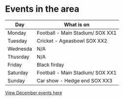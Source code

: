 # Events in the area

| Day | What is on |
| ---------| ---------|
| Monday   |Football - Main Stadium/ SOX XX1 |
| Tuesday  | Cricket - Ageasbowl SOX XX2 |
| Wednesda | N/A |
| Thusrday | N/A |
| Friday   | Black firday  |
| Saturday | Football - Main Stadium/ SOX XX1  |
| Sunday   | Car show - Hedge end SOX XX3 |






<a href="https://kim2015hamhe.github.io/Upcoming-events/">View December events here </a>




	
											
											
											
											
											
											
											
											
											
											
											
											
											
											
											
											
											
											
											
											
											
											
											
											
											
											
											
											
											
											
											
											
											
											
											
											
											
											
											
											
											
											
											
											
											
											
											
											
											
											
											
											
											
											
											
											
											
											
																		
											
											
											
											
											
											
											
											
											
											
											
											
											
											
											
											
											
											
											
											
											
											
											
											
											
											
											
											
											
											
											
											
											
											
											
											
											
											
											
											
											
											
											
											
											
											
											
											
											
											
											
											
											
											
											
											
											
											
											
											
											
											
											
											
											
											
											
											
											
											
											
											
											
											
											
											
											
											
											
											
											
											
											
											
											
											
											
											
											
											
											
											
											
											
											
											
											
											
											
											
											
											
											
											
											
											
								

					
											
											
											
											
											
											
											
											
											
											
											
											
											
											
											
											
											
											
											
											
											
											
											
											
											
											
											
											
											
											
											
											
											
											
											
											
											
											
											
											
											
											
											
											
											
											
